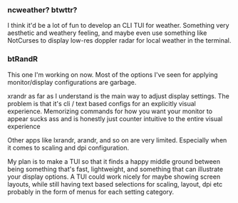 ### ncweather? btwttr?

I think it'd be a lot of fun to develop an CLI TUI for weather. Something very aesthetic and weathery feeling, and maybe even use something like NotCurses to display low-res doppler radar for local weather in the terminal.

### btRandR

This one I'm working on now. Most of the options I've seen for applying monitor/display configurations are garbage. 

xrandr as far as I understand is the main way to adjust display settings. The problem is that it's cli / text based configs for an explicitly visual experience. Memorizing commands for how you want your monitor to appear sucks ass and is honestly just counter intuitive to the entire visual experience

Other apps like lxrandr, arandr, and so on are very limited. Especially when it comes to scaling and dpi configuration.

My plan is to make a TUI so that it finds a happy middle ground between being something that's fast, lightweight, and something that can illustrate your display options. A TUI could work nicely for maybe showing screen layouts, while still having text based selections for scaling, layout, dpi etc probably in the form of menus for each setting category.